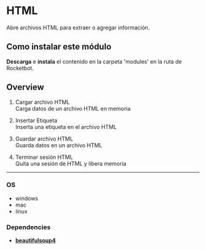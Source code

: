 



  # HTML

Abre archivos HTML para extraer o agregar información.



## Como instalar este módulo
  
__Descarga__ e __instala__ el contenido en la carpeta 'modules' en la ruta de Rocketbot.  



## Overview


1. Cargar archivo HTML  
Carga datos de un archivo HTML en memoria

2. Insertar Etiqueta  
Inserta una etiqueta en el archivo HTML

6. Guardar archivo HTML  
Guarda datos en un archivo HTML

7. Terminar sesión HTML  
Quita una sesión de HTML y libera memoria  



----
### OS

- windows
- mac
- linux


### Dependencies
- [**beautifulsoup4**](https://pypi.org/project/beautifulsoup4/)
